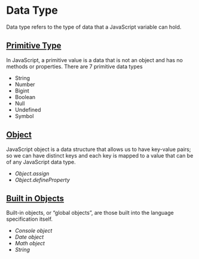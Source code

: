 # Data Type

Data type refers to the type of data that a JavaScript variable can hold.

## [Primitive Type](/JavaScript/Lenguage/data-types/primitive-type.js)

In JavaScript, a primitive value is a data that is not an object and has no methods or properties. There are 7 primitive data types

- String
- Number
- Bigint
- Boolean
- Null
- Undefined
- Symbol

## [Object](/JavaScript/Lenguage/data-types/object-type.js)

JavaScript object is a data structure that allows us to have key-value pairs; so we can have distinct keys and each key is mapped to a value that can be of any JavaScript data type.

- _Object.assign_
- _Object.defineProperty_

## [Built in Objects](/JavaScript/Lenguage/data-types/built-in-objects.js)

Built-in objects, or “global objects”, are those built into the language specification itself.

- _Console object_
- _Date object_
- _Math object_
- _String_
